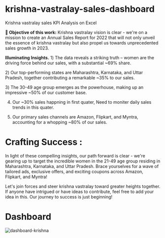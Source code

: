 # krishna-vastralay-sales-dashboard
Krishna vastralay sales KPI Analysis on Excel 

**🎯 Objective of this work:**
Krishna vastralay vision is clear - we're on a mission to create an Annual Sales Report for 2022 that will not only unveil the essence of krishna vastralay but also propel us towards unprecedented sales growth in 2023.

**Illuminating Insights.**
1️) The data reveals a striking truth – women are the driving force behind our sales, with a substantial ~69% share.

2️) Our top-performing states are Maharashtra, Karnataka, and Uttar Pradesh, together contributing a remarkable ~35% to our sales.

3️) The 30-49 age group emerges as the powerhouse, making up an impressive ~50% of our customer base.

4) Our ~30% sales happning in first quater, Need to moniter daily sales trends in this quater.
   
5) Our primary sales channels are Amazon, Flipkart, and Myntra, accounting for a whopping ~80% of our sales.

# Crafting Success  :
In light of these compelling insights, our path forward is clear - we're gearing up to target the incredible women in the 21-49 age group residing in Maharashtra, Karnataka, and Uttar Pradesh. Brace yourselves for a wave of tailored ads, exclusive offers, and exciting coupons across Amazon, Flipkart, and Myntra! 

Let's join forces and steer krishna vastralay toward greater heights together. If anyone have intrigued or have ideas to contribute, feel free to add your idea in this. Our journey to success is just beginning!
# Dashboard 
![dashboard-krishna](https://github.com/As77022/krishna-vastralay-sales-dashboard/assets/112013251/767aad16-524a-413d-bffd-4b3b5802fd7f)
